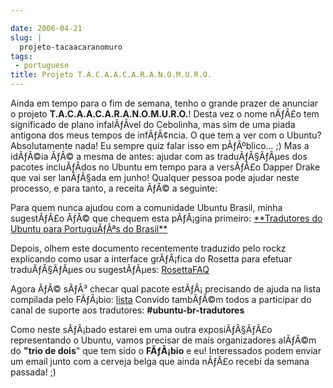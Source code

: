 ```yaml
---

date: 2006-04-21
slug: |
  projeto-tacaacaranomuro
tags:
 - portuguese
title: Projeto T.A.C.A.A.C.A.R.A.N.O.M.U.R.O.
---
```


Ainda em tempo para o fim de semana, tenho o grande prazer de anunciar o
projeto **T.A.C.A.A.C.A.R.A.N.O.M.U.R.O.**! Desta vez o nome nÃƒÂ£o tem
significado de plano infalÃƒÂ­vel do Cebolinha, mas sim de uma piada
antigona dos meus tempos de infÃƒÂ¢ncia. O que tem a ver com o Ubuntu?
Absolutamente nada! Eu sempre quiz falar isso em pÃƒÂºblico... ;) Mas a
idÃƒÂ©ia ÃƒÂ© a mesma de antes: ajudar com as traduÃƒÂ§ÃƒÂµes dos
pacotes incluÃƒÂ­dos no Ubuntu em tempo para a versÃƒÂ£o Dapper Drake
que vai ser lanÃƒÂ§ada em junho! Qualquer pessoa pode ajudar neste
processo, e para tanto, a receita ÃƒÂ© a seguinte:

Para quem nunca ajudou com a comunidade Ubuntu Brasil, minha sugestÃƒÂ£o
ÃƒÂ© que chequem esta pÃƒÂ¡gina primeiro: [\*\*Tradutores do Ubuntu para
PortuguÃƒÂªs do Brasil\*\*](http://wiki.ubuntubrasil.org/l10n)

Depois, olhem este documento recentemente traduzido pelo rockz
explicando como usar a interface grÃƒÂ¡fica do Rosetta para efetuar
traduÃƒÂ§ÃƒÂµes ou sugestÃƒÂµes:
[RosettaFAQ](http://wiki.ubuntubrasil.org/RosettaFAQ)

Agora ÃƒÂ© sÃƒÂ³ checar qual pacote estÃƒÂ¡ precisando de ajuda na lista
compilada pelo FÃƒÂ¡bio:
[lista](http://wiki.ubuntubrasil.org/TraducaoDapper?highlight=%28Dapper%29)
Convido tambÃƒÂ©m todos a participar do canal de suporte aos tradutores:
**\#ubuntu-br-tradutores**

Como neste sÃƒÂ¡bado estarei em uma outra exposiÃƒÂ§ÃƒÂ£o representando
o Ubuntu, vamos precisar de mais organizadores alÃƒÂ©m do **\"trio de
dois**\" que tem sido o **FÃƒÂ¡bio** e eu! Interessados podem enviar um
email junto com a cerveja belga que ainda nÃƒÂ£o recebi da semana
passada! ;)
